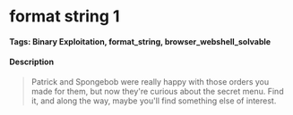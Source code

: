 # format string 1

#### Tags: Binary Exploitation, format_string, browser_webshell_solvable

#### Description
> Patrick and Spongebob were really happy with those orders you made for them, but now they're curious about the secret menu. Find it, and along the way, maybe you'll find something else of interest. 